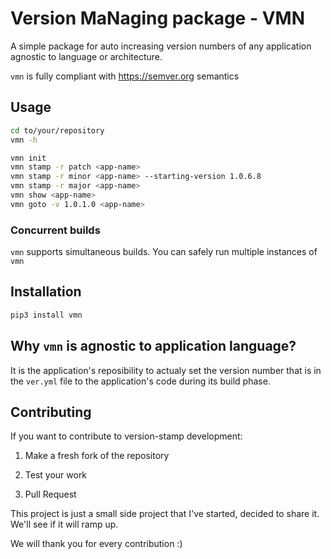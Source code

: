 # Version MaNaging package - VMN

A simple package for auto increasing version numbers of any application agnostic to language or architecture.


`vmn` is fully compliant with https://semver.org semantics

## Usage

```sh
cd to/your/repository
vmn -h

vmn init
vmn stamp -r patch <app-name>
vmn stamp -r minor <app-name> --starting-version 1.0.6.8
vmn stamp -r major <app-name>
vmn show <app-name>
vmn goto -v 1.0.1.0 <app-name>
```

### Concurrent builds

`vmn`  supports simultaneous builds. You can safely run multiple instances of `vmn`



## Installation

```sh
pip3 install vmn
```

## Why `vmn` is agnostic to application language?
It is the application's reposibility to actualy set the version number that is in the `ver.yml` file to the application's code during its build phase. 


## Contributing

If you want to contribute to version-stamp development:

1. Make a fresh fork of the repository

2. Test your work

4. Pull Request

This project is just a small side project that I've started, decided to share it. We'll see if it will ramp up.

We will thank you for every contribution :)
